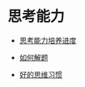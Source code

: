 # 思考能力

- [思考能力培养进度][1]
- [如何解题][2]
- [好的思维习惯][3]

  [1]: ./schedule.md
  [2]: ./how_to_solve_it.md
  [3]: ./style_of_thinking.md
